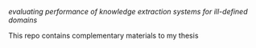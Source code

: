 *evaluating performance of knowledge extraction systems for ill-defined domains*

This repo contains complementary materials to my thesis
